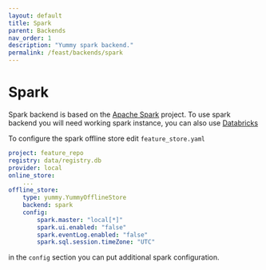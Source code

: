 ```yaml
---
layout: default
title: Spark
parent: Backends
nav_order: 1
description: "Yummy spark backend."
permalink: /feast/backends/spark
---
```


# Spark

Spark backend is based on the [Apache Spark](https://spark.apache.org/) project.
To use spark backend you will need working spark instance, you can also use [Databricks](https://databricks.com/)

To configure the spark offline store edit `feature_store.yaml`
```yaml
project: feature_repo
registry: data/registry.db
provider: local
online_store:
    ...
offline_store:
    type: yummy.YummyOfflineStore
    backend: spark
    config:
        spark.master: "local[*]"
        spark.ui.enabled: "false"
        spark.eventLog.enabled: "false"
        spark.sql.session.timeZone: "UTC"
```

in the `config` section you can put additional spark configuration.




